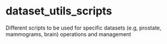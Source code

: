 # dataset_utils_scripts
Different scripts to be used for specific datasets (e.g, prostate, mammograms, brain) operations and management
